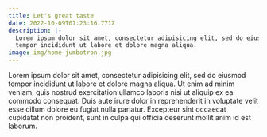 ```yaml
---
title: Let's great taste
date: 2022-10-09T07:23:16.771Z
description: |-
  Lorem ipsum dolor sit amet, consectetur adipisicing elit, sed do eiusmod
  tempor incididunt ut labore et dolore magna aliqua.
image: img/home-jumbotron.jpg
---
```

Lorem ipsum dolor sit amet, consectetur adipisicing elit, sed do eiusmod
tempor incididunt ut labore et dolore magna aliqua. Ut enim ad minim veniam,
quis nostrud exercitation ullamco laboris nisi ut aliquip ex ea commodo
consequat. Duis aute irure dolor in reprehenderit in voluptate velit esse
cillum dolore eu fugiat nulla pariatur. Excepteur sint occaecat cupidatat non
proident, sunt in culpa qui officia deserunt mollit anim id est laborum.